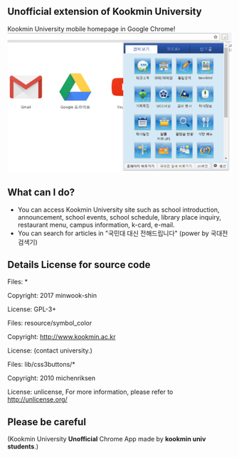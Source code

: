 ## Unofficial extension of Kookmin University
Kookmin University mobile homepage in Google Chrome!
![ScreenShot](https://github.com/minwook-shin/kookmin-university-home/blob/master/resource/screenshot.PNG)
## What can I do? 
* You can access Kookmin University site such as school introduction, announcement, school events, school schedule, library place inquiry, restaurant menu, campus information, k-card, e-mail.
* You can search for articles in "국민대 대신 전해드립니다" (power by 국대전 검색기)

## Details License for source code

Files: * 

Copyright: 2017 minwook-shin

License: GPL-3+


Files: resource/symbol_color

Copyright: http://www.kookmin.ac.kr

License: (contact university.)


Files: lib/css3buttons/*

Copyright: 2010 michenriksen

License: unlicense, For more information, please refer to <http://unlicense.org/>

## Please be careful

(Kookmin University <b>Unofficial</b> Chrome App made by <b>kookmin univ students</b>.)
